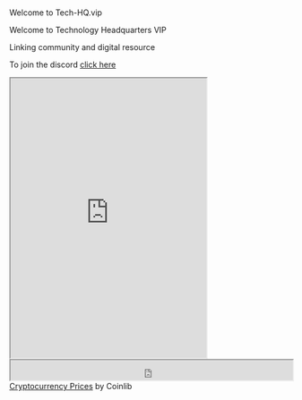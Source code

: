 <!DOCTYPE html>
<html>

<head>
  <meta charset="utf-8">
  <meta name="viewport" content="width=device-width, initial-scale=1.0">
  <title>tech-hq.vip</title>
  <link rel="stylesheet" href="https://stackedit.io/style.css" />
</head>

<body class="stackedit">
  <div class="stackedit__html"><h1 id="section"></h1>
<p>Welcome to Tech-HQ.vip</p>
<p>Welcome to Technology Headquarters VIP</p>
<p>Linking community and digital resource</p>
<p>To join the discord <a href="https://discord.gg/GVDjBDa">click here</a></p>
<iframe src="https://discord.com/widget?id=511205633329201152&amp;theme=dark" width="350" height="500"></iframe>
<div><div><iframe src="https://widget.coinlib.io/widget?type=horizontal_v2&amp;theme=light&amp;pref_coin_id=1505&amp;invert_hover=" width="100%" height="36px" scrolling="auto" border="0"></iframe></div><div><a href="https://coinlib.io" target="_blank">Cryptocurrency Prices</a>&nbsp;by Coinlib</div></div>
</div>
</body>

</html>
